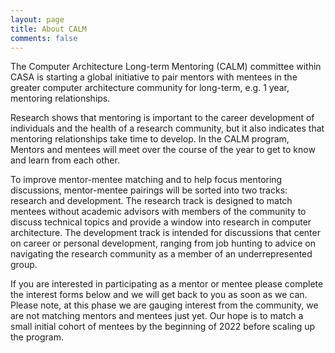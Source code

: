```yaml
---
layout: page
title: About CALM
comments: false
---
```


The Computer Architecture Long-term Mentoring (CALM) committee within CASA is starting a global initiative to pair mentors with mentees in the greater computer architecture community for long-term, e.g. 1 year, mentoring relationships.

Research shows that mentoring is important to the career development of individuals and the health of a research community, but it also indicates that mentoring relationships take time to develop. In the CALM program, Mentors and mentees will meet over the course of the year to get to know and learn from each other.

To improve mentor-mentee matching and to help focus mentoring discussions, mentor-mentee pairings will be sorted into two tracks: research and development. The research track is designed to match mentees without academic advisors with members of the community to discuss technical topics and provide a window into research in computer architecture. The development track is intended for discussions that center on career or personal development, ranging from job hunting to advice on navigating the research community as a member of an underrepresented group.

If you are interested in participating as a mentor or mentee please complete the interest forms below and we will get back to you as soon as we can. Please note, at this phase we are gauging interest from the community, we are not matching mentors and mentees just yet. Our hope is to match a small initial cohort of mentees by the beginning of 2022 before scaling up the program.
